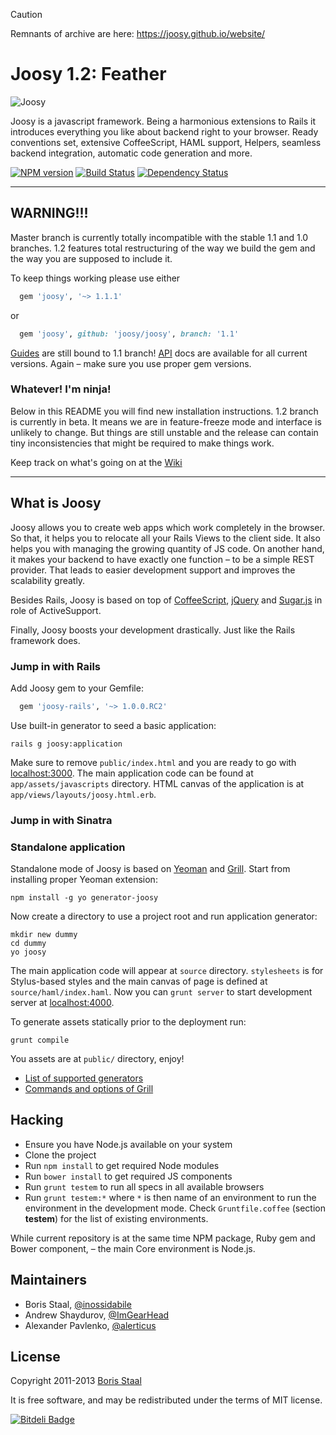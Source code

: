 > [!CAUTION]
> Remnants of archive are here: https://joosy.github.io/website/

# Joosy 1.2: Feather

![Joosy](http://f.cl.ly/items/2N2J453J2B353F1A0t0I/joocy1.1.png)

Joosy is a javascript framework. Being a harmonious extensions to Rails it introduces everything you like about backend right to your browser. Ready conventions set, extensive CoffeeScript, HAML support, Helpers, seamless backend integration, automatic code generation and more.

[![NPM version](https://badge.fury.io/js/joosy.png)](http://badge.fury.io/js/joosy)
[![Build Status](https://travis-ci.org/joosy/joosy.png)](https://travis-ci.org/joosy/joosy)
[![Dependency Status](https://gemnasium.com/joosy/joosy.png)](https://gemnasium.com/joosy/joosy)

---

## WARNING!!!

Master branch is currently totally incompatible with the stable 1.1 and 1.0 branches. 1.2 features
total restructuring of the way we build the gem and the way you are supposed to include it.

To keep things working please use either

```ruby
  gem 'joosy', '~> 1.1.1'
```

or

```ruby
  gem 'joosy', github: 'joosy/joosy', branch: '1.1'
```

[Guides](http://guides.joosy.ws/) are still bound to 1.1 branch! [API](http://api.joosy.ws/) docs
are available for all current versions. Again – make sure you use proper gem versions.

### Whatever! I'm ninja!

Below in this README you will find new installation instructions. 1.2 branch is currently in beta.
It means we are in feature-freeze mode and interface is unlikely to change. But things are still
unstable and the release can contain tiny inconsistencies that might be required to make things work.

Keep track on what's going on at the [Wiki](https://github.com/joosy/joosy/wiki#12-feather)

---

## What is Joosy

Joosy allows you to create web apps which work completely in the browser. So that, it helps you to relocate all your Rails Views to the client side. It also helps you with managing the growing quantity of JS code. On another hand, it makes your backend to have exactly one function – to be a simple REST provider. That leads to easier development support and improves the scalability greatly.

Besides Rails, Joosy is based on top of [CoffeeScript](http://coffeescript.org/), [jQuery](http://jquery.com/) and [Sugar.js](http://sugarjs.com/) in role of ActiveSupport.

Finally, Joosy boosts your development drastically. Just like the Rails framework does.

### Jump in with Rails

Add Joosy gem to your Gemfile:

```ruby
  gem 'joosy-rails', '~> 1.0.0.RC2'
```

Use built-in generator to seed a basic application:

    rails g joosy:application

Make sure to remove `public/index.html` and you are ready to go with [localhost:3000](http://localhost:3000/). The main application code can be found at `app/assets/javascripts` directory. HTML canvas of the application is at `app/views/layouts/joosy.html.erb`.

### Jump in with Sinatra

### Standalone application

Standalone mode of Joosy is based on [Yeoman](http://yeoman.io) and [Grill](https://github.com/joosy/grill). Start from installing proper Yeoman extension:

    npm install -g yo generator-joosy

Now create a directory to use a project root and run application generator:

    mkdir new dummy
    cd dummy
    yo joosy

The main application code will appear at `source` directory. `stylesheets` is for Stylus-based styles and the main canvas of page is defined at `source/haml/index.haml`. Now you can `grunt server` to start development server at [localhost:4000](http://localhost:4000/).

To generate assets statically prior to the deployment run:

    grunt compile

You assets are at `public/` directory, enjoy!

* [List of supported generators](https://github.com/joosy/generator-joosy#available-in-app-generators)
* [Commands and options of Grill](https://github.com/joosy/grill#commands)

## Hacking

  * Ensure you have Node.js available on your system
  * Clone the project
  * Run `npm install` to get required Node modules
  * Run `bower install` to get required JS components
  * Run `grunt testem` to run all specs in all available browsers
  * Run `grunt testem:*` where `*` is then name of an environment to run the environment in the development mode. Check `Gruntfile.coffee` (section **testem**) for the list of existing environments.

While current repository is at the same time NPM package, Ruby gem and Bower component, – the main Core
environment is Node.js.

## Maintainers

* Boris Staal, [@inossidabile](http://staal.io)
* Andrew Shaydurov, [@ImGearHead](http://twitter.com/ImGearHead)
* Alexander Pavlenko, [@alerticus](http://twitter.com/alerticus)

## License

Copyright 2011-2013 [Boris Staal](http://staal.io)

It is free software, and may be redistributed under the terms of MIT license.


[![Bitdeli Badge](https://d2weczhvl823v0.cloudfront.net/joosy/joosy/trend.png)](https://bitdeli.com/free "Bitdeli Badge")

